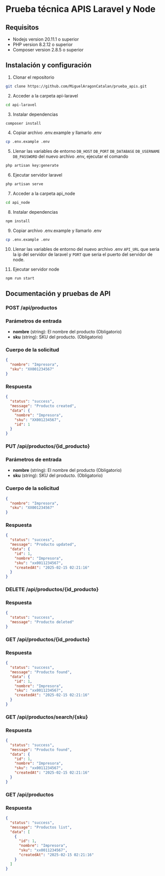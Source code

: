 # Prueba técnica APIS Laravel y Node

## Requisitos
- Nodejs version 20.11.1 o superior
- PHP version 8.2.12 o superior
- Composer version 2.8.5 o superior

## Instalación y configuración

1. Clonar el repositorio
```bash
git clone https://github.com/MiguelAragonCatalan/prueba_apis.git
```

2. Acceder a la carpeta api-laravel
```bash
cd api-laravel
```

3. Instalar dependencias
```bash
composer install
```
4. Copiar archivo .env.example y llamarlo .env
```bash
cp .env.example .env
```

5. Llenar las variables de entorno `DB_HOST` `DB_PORT` `DB_DATABASE` `DB_USERNAME` `DB_PASSWORD` del nuevo archivo .env, ejecutar el comando
```bash
php artisan key:generate
```

6. Ejecutar servidor laravel
```bash
php artisan serve
```

7. Acceder a la carpeta api_node
```bash
cd api_node
```

8. Instalar dependencias
```bash
npm install
```
9. Copiar archivo .env.example y llamarlo .env
```bash
cp .env.example .env
```

10. Llenar las variables de entorno del nuevo archivo .env `API_URL` que seria la ip del servidor de laravel y  `PORT` que seria el puerto del servidor de node.

11. Ejecutar servidor node
```bash
npm run start
```

## Documentación y pruebas de API

### POST /api/productos

### Parámetros de entrada
- **nombre** (string): El nombre del producto (Obligatorio)
- **sku** (string): SKU del producto. (Obligatorio)

### Cuerpo de la solicitud
```json
{
  "nombre": "Impresora",
  "sku": "XX001234567"
}
```
### Respuesta
```json
{
  "status": "success",
  "message": "Producto created",
  "data": {
    "nombre": "Impresora",
    "sku": "XX001234567",
    "id": 1
  }
}
```

### PUT /api/productos/{id_producto}

### Parámetros de entrada
- **nombre** (string): El nombre del producto (Obligatorio)
- **sku** (string): SKU del producto. (Obligatorio)

### Cuerpo de la solicitud
```json
{
  "nombre": "Impresora",
  "sku": "XX001234567"
}
```
### Respuesta
```json
{
  "status": "success",
  "message": "Producto updated",
  "data": {
    "id": 1,
    "nombre": "Impresora",
    "sku": "xx0011234567",
    "createdAt": "2025-02-15 02:21:16"
  }
}
```

### DELETE /api/productos/{id_producto}
### Respuesta
```json
{
  "status": "success",
  "message": "Producto deleted"
}
```

### GET /api/productos/{id_producto}
### Respuesta
```json
{
  "status": "success",
  "message": "Producto found",
  "data": {
    "id": 1,
    "nombre": "Impresora",
    "sku": "xx0011234567",
    "createdAt": "2025-02-15 02:21:16"
  }
}
```

### GET /api/productos/search/{sku}
### Respuesta
```json
{
  "status": "success",
  "message": "Producto found",
  "data": {
    "id": 1,
    "nombre": "Impresora",
    "sku": "xx0011234567",
    "createdAt": "2025-02-15 02:21:16"
  }
}
```

### GET /api/productos

### Respuesta
```json
{
  "status": "success",
  "message": "Productos list",
  "data": [
    {
      "id": 1,
      "nombre": "Impresora",
      "sku": "xx0011234567",
      "createdAt": "2025-02-15 02:21:16"
    }
  ]
}
```